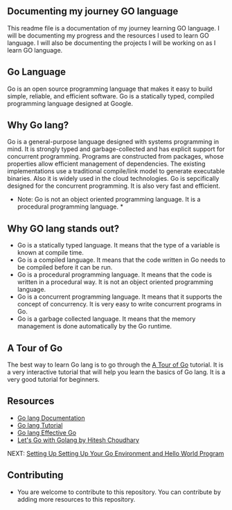 ## Documenting my journey GO language
This readme file is a documentation of my journey learning GO language. I will be documenting my progress and the resources I used to learn GO language. I will also be documenting the projects I will be working on as I learn GO language.

## Go Language
Go is an open source programming language that makes it easy to build simple, reliable, and efficient software. Go is a statically typed, compiled programming language designed at Google. 

## Why Go lang?
Go is a general-purpose language designed with systems programming in mind. It is strongly typed and garbage-collected and has explicit support for concurrent programming. Programs are constructed from packages, whose properties allow efficient management of dependencies. The existing implementations use a traditional compile/link model to generate executable binaries. Also it is widely used in the cloud technologies. Go is sepcifically designed for the concurrent programming. It is also very fast and efficient.

* Note: Go is not an object oriented programming language. It is a procedural programming language. *

## Why GO lang stands out?
- Go is a statically typed language. It means that the type of a variable is known at compile time.
- Go is a compiled language. It means that the code written in Go needs to be compiled before it can be run.
- Go is a procedural programming language. It means that the code is written in a procedural way. It is not an object oriented programming language.
- Go is a concurrent programming language. It means that it supports the concept of concurrency. It is very easy to write concurrent programs in Go.
- Go is a garbage collected language. It means that the memory management is done automatically by the Go runtime.


## A Tour of Go
The best way to learn Go lang is to go through the [A Tour of Go](https://tour.golang.org/welcome/1) tutorial. It is a very interactive tutorial that will help you learn the basics of Go lang. It is a very good tutorial for beginners.

## Resources
- [Go lang Documentation](https://golang.org/doc/)
- [Go lang Tutorial](https://golang.org/doc/tutorial/)
- [Go lang Effective Go](https://golang.org/doc/effective_go.html)
- [Let's Go with Golang by Hitesh Choudhary](https://www.youtube.com/playlist?list=PLRAV69dS1uWQGDQoBYMZWKjzuhCaOnBpa)

NEXT: [Setting Up Setting Up Your Go Environment and Hello World Program]()

## Contributing
- You are welcome to contribute to this repository. You can contribute by adding more resources to this repository.








